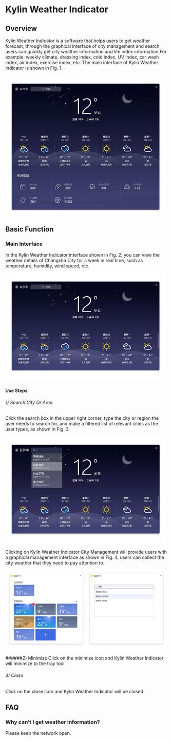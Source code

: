 
# Kylin Weather Indicator
## Overview
Kylin Weather Indicator is a software that helps users to get weather forecast, through the graphical interface of city management and search, users can quickly get city weather information and life index information,For example: weekly climate, dressing index, cold index, UV index, car wash index, air index, exercise index, etc.
The main interface of Kylin Weather Indicator is shown in Fig. 1.

![Fig. 1 Kylin Weather Indicator Main Interface-big](image/1.png)

## Basic Function
### Main Interface
In the Kylin Weather Indicator interface shown in Fig. 2, you can view the weather details of Changsha City for a week in real time, such as temperature, humidity, wind speed, etc.

![Fig. 2 Kylin Weather Indicator Interface-big](image/2.png)

#### Use Steps
###### 1) Search City Or Area
Click the search box in the upper right corner, type the city or region the user needs to search for, and make a filtered list of relevant cities as the user types, as shown in Fig. 3.

![Fig. 3 Search city or area-big](image/3.png)

Clicking on Kylin Weather Indicator City Management will provide users with a graphical management interface as shown in Fig. 4, users can collect the city weather that they need to pay attention to.

![Fig. 4 Urban Management-big](image/4.png)

######2) Minimize
Click on the minimize icon and Kylin Weather Indicator will minimize to the tray tool.
###### 3) Close
Click on the close icon and Kylin Weather Indicator will be closed.
## FAQ
### Why can’t  I get weather information?
Please keep the network open.

